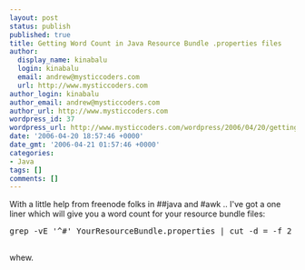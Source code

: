 ```yaml
---
layout: post
status: publish
published: true
title: Getting Word Count in Java Resource Bundle .properties files
author:
  display_name: kinabalu
  login: kinabalu
  email: andrew@mysticcoders.com
  url: http://www.mysticcoders.com
author_login: kinabalu
author_email: andrew@mysticcoders.com
author_url: http://www.mysticcoders.com
wordpress_id: 37
wordpress_url: http://www.mysticcoders.com/wordpress/2006/04/20/getting-word-count-in-java-resource-bundle-properties-files/
date: '2006-04-20 18:57:46 +0000'
date_gmt: '2006-04-21 01:57:46 +0000'
categories:
- Java
tags: []
comments: []
---
```

With a little help from freenode folks in ##java and #awk .. I've got a one liner which will give you a word count for your resource bundle files:

<pre lang="bash" colla="+">
grep -vE '^#' YourResourceBundle.properties | cut -d = -f 2 | wc -w<br />
</pre>

whew.

